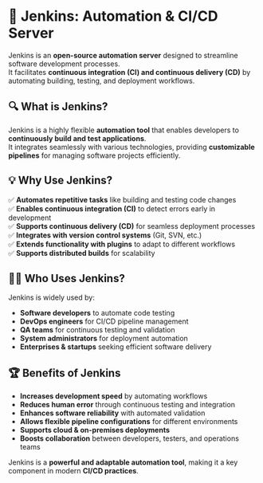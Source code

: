# 🚀 Jenkins: Automation & CI/CD Server  

Jenkins is an **open-source automation server** designed to streamline software development processes.  
It facilitates **continuous integration (CI) and continuous delivery (CD)** by automating building, testing, and deployment workflows.

## 🔍 What is Jenkins?  
Jenkins is a highly flexible **automation tool** that enables developers to **continuously build and test applications**.  
It integrates seamlessly with various technologies, providing **customizable pipelines** for managing software projects efficiently.

## 💡 Why Use Jenkins?  
✅ **Automates repetitive tasks** like building and testing code changes  
✅ **Enables continuous integration (CI)** to detect errors early in development  
✅ **Supports continuous delivery (CD)** for seamless deployment processes  
✅ **Integrates with version control systems** (Git, SVN, etc.)  
✅ **Extends functionality with plugins** to adapt to different workflows  
✅ **Supports distributed builds** for scalability  

## 👨‍💻 Who Uses Jenkins?  
Jenkins is widely used by:  
- **Software developers** to automate code testing  
- **DevOps engineers** for CI/CD pipeline management  
- **QA teams** for continuous testing and validation  
- **System administrators** for deployment automation  
- **Enterprises & startups** seeking efficient software delivery  

## 🏆 Benefits of Jenkins  
- **Increases development speed** by automating workflows  
- **Reduces human error** through continuous testing and integration  
- **Enhances software reliability** with automated validation  
- **Allows flexible pipeline configurations** for different environments  
- **Supports cloud & on-premises deployments**  
- **Boosts collaboration** between developers, testers, and operations teams  

Jenkins is a **powerful and adaptable automation tool**, making it a key component in modern **CI/CD practices**.